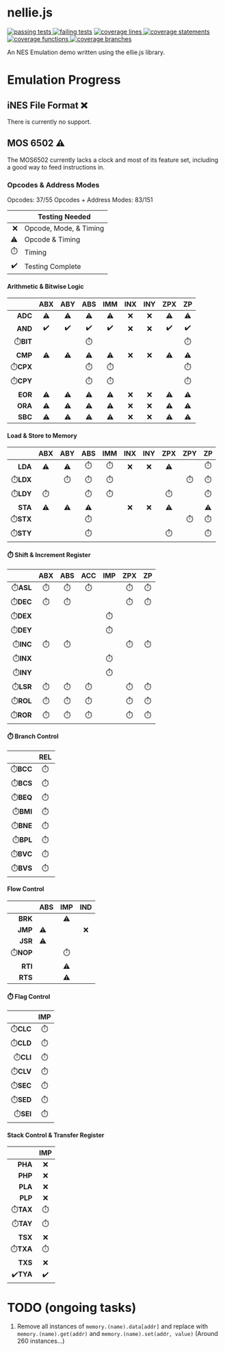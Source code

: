 # nellie.js
[![passing tests](https://img.shields.io/badge/dynamic/json?color=success&label=Tests&query=stats.passes&suffix=%20passing&url=https%3A%2F%2Fellieproject.github.io%2Fnellie.js%2Ftest.json&logo=github&logoColor=white)
![failing tests](https://img.shields.io/badge/dynamic/json?color=critical&label=Tests&query=stats.failures&suffix=%20failing&url=https%3A%2F%2Fellieproject.github.io%2Fnellie.js%2Ftest.json&logo=github&logoColor=white)](https://github.com/ellieproject/nellie.js/actions/workflows/node.js.yml)
[![coverage lines](https://img.shields.io/badge/dynamic/json?color=informational&label=Coverage&query=total.lines.pct&suffix=%25%20lines&url=https%3A%2F%2Fellieproject.github.io%2Fnellie.js%2Fcoverage%2Fcoverage-summary.json&logo=github&logoColor=white)
![coverage statements](https://img.shields.io/badge/dynamic/json?color=informational&label=Coverage&query=total.statements.pct&suffix=%25%20statements&url=https%3A%2F%2Fellieproject.github.io%2Fnellie.js%2Fcoverage%2Fcoverage-summary.json&logo=github&logoColor=white)
![coverage functions](https://img.shields.io/badge/dynamic/json?color=informational&label=Coverage&query=total.functions.pct&suffix=%25%20functions&url=https%3A%2F%2Fellieproject.github.io%2Fnellie.js%2Fcoverage%2Fcoverage-summary.json&logo=github&logoColor=white)
![coverage branches](https://img.shields.io/badge/dynamic/json?color=informational&label=Coverage&query=total.branches.pct&suffix=%25%20branches&url=https%3A%2F%2Fellieproject.github.io%2Fnellie.js%2Fcoverage%2Fcoverage-summary.json&logo=github&logoColor=white)](https://ellieproject.github.io/nellie.js/coverage)

An NES Emulation demo written using the ellie.js library.

# Emulation Progress

## iNES File Format ❌

There is currently no support.

## MOS 6502 ⚠️

The MOS6502 currently lacks a clock and most of its feature set, including a good way to feed instructions in.

### Opcodes & Address Modes

Opcodes: 37/55
Opcodes + Address Modes: 83/151

|    | Testing Needed         |
|---:|------------------------|
| ❌ | Opcode, Mode, & Timing |
| ⚠️ | Opcode & Timing        |
| ⏱️ | Timing                 |
| ✔️ | Testing Complete       |

#### Arithmetic & Bitwise Logic

|           | ABX | ABY | ABS | IMM | INX | INY | ZPX | ZP  |
|----------:|:---:|:---:|:---:|:---:|:---:|:---:|:---:|:---:|
|   **ADC** | ⚠️ |  ⚠️ | ⚠️  |  ⚠️ | ❌  | ❌  | ⚠️ | ⚠️  |
|   **AND** | ✔️ |  ✔️ | ✔️  |  ✔️ | ❌  | ❌  | ✔️ | ✔️  |
| ⏱️**BIT** |    |      | ⏱️  |     |     |     |     | ⏱️  |
|   **CMP** | ⚠️ |  ⚠️ | ⚠️  |  ⚠️ | ❌  | ❌  | ⚠️ | ⚠️  |
| ⏱️**CPX** |    |      | ⏱️  |  ⏱️ |     |     |     | ⏱️  |
| ⏱️**CPY** |    |      | ⏱️  |  ⏱️ |     |     |     | ⏱️  |
|   **EOR** | ⚠️ |  ⚠️ | ⚠️  |  ⚠️ | ❌  | ❌  | ⚠️ | ⚠️  |
|   **ORA** | ⚠️ |  ⚠️ | ⚠️  |  ⚠️ | ❌  | ❌  | ⚠️ | ⚠️  |
|   **SBC** | ⚠️ |  ⚠️ | ⚠️  |  ⚠️ | ❌  | ❌  | ⚠️ | ⚠️  |

#### Load & Store to Memory

|           | ABX | ABY | ABS | IMM | INX | INY | ZPX | ZPY | ZP  |
|----------:|:---:|:---:|:---:|:---:|:---:|:---:|:---:|:---:|:---:|
|   **LDA** | ⚠️  | ⚠️ |  ⏱️ |  ⏱️  | ❌ |  ❌ |  ⚠️ |     | ⏱️ |
| ⏱️**LDX** |     | ⏱️ |  ⏱️ |  ⏱️  |     |     |     |  ⏱️ | ⏱️ |
| ⏱️**LDY** | ⏱️  |    |  ⏱️ |  ⏱️  |     |     |  ⏱️ |     | ⏱️ |
|   **STA** | ⚠️  | ⚠️ | ⚠️ |      |  ❌ |  ❌ |  ⚠️ |     | ⚠️ |
| ⏱️**STX** |     |    |  ⏱️ |      |     |     |     |  ⏱️ | ⏱️ |
| ⏱️**STY** |     |    |  ⏱️ |      |     |     |  ⏱️ |     | ⏱️ |

#### ⏱️ Shift & Increment Register

|           | ABX | ABS | ACC | IMP | ZPX | ZP |
|----------:|:---:|:---:|:---:|:---:|:---:|:---:|
| ⏱️**ASL** |  ⏱️ | ⏱️  |  ⏱️ |     |  ⏱️ | ⏱️ |
| ⏱️**DEC** |  ⏱️ | ⏱️  |     |     |  ⏱️ | ⏱️ |
| ⏱️**DEX** |     |     |     |  ⏱️ |     |    |
| ⏱️**DEY** |     |     |     |  ⏱️ |     |    |
| ⏱️**INC** |  ⏱️ | ⏱️  |     |     |  ⏱️ | ⏱️ |
| ⏱️**INX** |     |     |     |  ⏱️ |     |    |
| ⏱️**INY** |     |     |     |  ⏱️ |     |    |
| ⏱️**LSR** |  ⏱️ | ⏱️  |  ⏱️ |     |  ⏱️ | ⏱️ |
| ⏱️**ROL** |  ⏱️ | ⏱️  |  ⏱️ |     |  ⏱️ | ⏱️ |
| ⏱️**ROR** |  ⏱️ | ⏱️  |  ⏱️ |     |  ⏱️ | ⏱️ |

#### ⏱️ Branch Control

|           | REL |
|----------:|:---:|
| ⏱️**BCC** |  ⏱️ |
| ⏱️**BCS** |  ⏱️ |
| ⏱️**BEQ** |  ⏱️ |
| ⏱️**BMI** |  ⏱️ |
| ⏱️**BNE** |  ⏱️ |
| ⏱️**BPL** |  ⏱️ |
| ⏱️**BVC** |  ⏱️ |
| ⏱️**BVS** |  ⏱️ |

#### Flow Control

|           | ABS | IMP | IND |
|----------:|-----|:---:|:---:|
|   **BRK** |     |  ⚠️ |     |
|   **JMP** |  ⚠️ |     |  ❌ |
|   **JSR** |  ⚠️ |     |     |
| ⏱️**NOP** |     |  ⏱️ |     |
|   **RTI** |     |  ⚠️ |     |
|   **RTS** |     |  ⚠️ |     |

#### ⏱️ Flag Control

|           | IMP |
|----------:|:---:|
| ⏱️**CLC** | ⏱️ |
| ⏱️**CLD** | ⏱️ |
| ⏱️**CLI** | ⏱️ |
| ⏱️**CLV** | ⏱️ |
| ⏱️**SEC** | ⏱️ |
| ⏱️**SED** | ⏱️ |
| ⏱️**SEI** | ⏱️ |

#### Stack Control & Transfer Register

|           | IMP |
|----------:|:---:|
|   **PHA** | ❌ |
|   **PHP** | ❌ |
|   **PLA** | ❌ |
|   **PLP** | ❌ |
| ⏱️**TAX** | ⏱️ |
| ⏱️**TAY** | ⏱️ |
|   **TSX** | ❌ |
| ⏱️**TXA** | ⏱️ |
|   **TXS** | ❌ |
| ✔️**TYA** | ✔️ |

# TODO (ongoing tasks)

1. Remove all instances of `memory.(name).data[addr]` and replace with `memory.(name).get(addr)` and `memory.(name).set(addr, value)` (Around 260 instances...)
